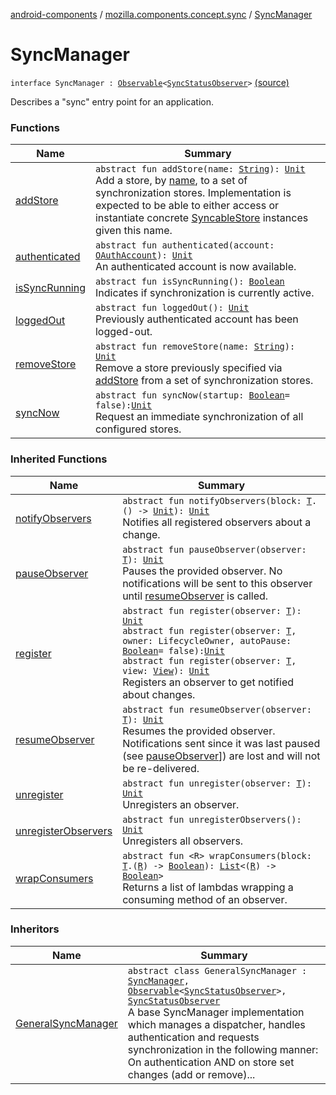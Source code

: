 [android-components](../../index.md) / [mozilla.components.concept.sync](../index.md) / [SyncManager](./index.md)

# SyncManager

`interface SyncManager : `[`Observable`](../../mozilla.components.support.base.observer/-observable/index.md)`<`[`SyncStatusObserver`](../-sync-status-observer/index.md)`>` [(source)](https://github.com/mozilla-mobile/android-components/blob/master/components/concept/sync/src/main/java/mozilla/components/concept/sync/Sync.kt#L41)

Describes a "sync" entry point for an application.

### Functions

| Name | Summary |
|---|---|
| [addStore](add-store.md) | `abstract fun addStore(name: `[`String`](https://kotlinlang.org/api/latest/jvm/stdlib/kotlin/-string/index.html)`): `[`Unit`](https://kotlinlang.org/api/latest/jvm/stdlib/kotlin/-unit/index.html)<br>Add a store, by [name](add-store.md#mozilla.components.concept.sync.SyncManager$addStore(kotlin.String)/name), to a set of synchronization stores. Implementation is expected to be able to either access or instantiate concrete [SyncableStore](../-syncable-store/index.md) instances given this name. |
| [authenticated](authenticated.md) | `abstract fun authenticated(account: `[`OAuthAccount`](../-o-auth-account/index.md)`): `[`Unit`](https://kotlinlang.org/api/latest/jvm/stdlib/kotlin/-unit/index.html)<br>An authenticated account is now available. |
| [isSyncRunning](is-sync-running.md) | `abstract fun isSyncRunning(): `[`Boolean`](https://kotlinlang.org/api/latest/jvm/stdlib/kotlin/-boolean/index.html)<br>Indicates if synchronization is currently active. |
| [loggedOut](logged-out.md) | `abstract fun loggedOut(): `[`Unit`](https://kotlinlang.org/api/latest/jvm/stdlib/kotlin/-unit/index.html)<br>Previously authenticated account has been logged-out. |
| [removeStore](remove-store.md) | `abstract fun removeStore(name: `[`String`](https://kotlinlang.org/api/latest/jvm/stdlib/kotlin/-string/index.html)`): `[`Unit`](https://kotlinlang.org/api/latest/jvm/stdlib/kotlin/-unit/index.html)<br>Remove a store previously specified via [addStore](add-store.md) from a set of synchronization stores. |
| [syncNow](sync-now.md) | `abstract fun syncNow(startup: `[`Boolean`](https://kotlinlang.org/api/latest/jvm/stdlib/kotlin/-boolean/index.html)` = false): `[`Unit`](https://kotlinlang.org/api/latest/jvm/stdlib/kotlin/-unit/index.html)<br>Request an immediate synchronization of all configured stores. |

### Inherited Functions

| Name | Summary |
|---|---|
| [notifyObservers](../../mozilla.components.support.base.observer/-observable/notify-observers.md) | `abstract fun notifyObservers(block: `[`T`](../../mozilla.components.support.base.observer/-observable/index.md#T)`.() -> `[`Unit`](https://kotlinlang.org/api/latest/jvm/stdlib/kotlin/-unit/index.html)`): `[`Unit`](https://kotlinlang.org/api/latest/jvm/stdlib/kotlin/-unit/index.html)<br>Notifies all registered observers about a change. |
| [pauseObserver](../../mozilla.components.support.base.observer/-observable/pause-observer.md) | `abstract fun pauseObserver(observer: `[`T`](../../mozilla.components.support.base.observer/-observable/index.md#T)`): `[`Unit`](https://kotlinlang.org/api/latest/jvm/stdlib/kotlin/-unit/index.html)<br>Pauses the provided observer. No notifications will be sent to this observer until [resumeObserver](../../mozilla.components.support.base.observer/-observable/resume-observer.md) is called. |
| [register](../../mozilla.components.support.base.observer/-observable/register.md) | `abstract fun register(observer: `[`T`](../../mozilla.components.support.base.observer/-observable/index.md#T)`): `[`Unit`](https://kotlinlang.org/api/latest/jvm/stdlib/kotlin/-unit/index.html)<br>`abstract fun register(observer: `[`T`](../../mozilla.components.support.base.observer/-observable/index.md#T)`, owner: LifecycleOwner, autoPause: `[`Boolean`](https://kotlinlang.org/api/latest/jvm/stdlib/kotlin/-boolean/index.html)` = false): `[`Unit`](https://kotlinlang.org/api/latest/jvm/stdlib/kotlin/-unit/index.html)<br>`abstract fun register(observer: `[`T`](../../mozilla.components.support.base.observer/-observable/index.md#T)`, view: `[`View`](https://developer.android.com/reference/android/view/View.html)`): `[`Unit`](https://kotlinlang.org/api/latest/jvm/stdlib/kotlin/-unit/index.html)<br>Registers an observer to get notified about changes. |
| [resumeObserver](../../mozilla.components.support.base.observer/-observable/resume-observer.md) | `abstract fun resumeObserver(observer: `[`T`](../../mozilla.components.support.base.observer/-observable/index.md#T)`): `[`Unit`](https://kotlinlang.org/api/latest/jvm/stdlib/kotlin/-unit/index.html)<br>Resumes the provided observer. Notifications sent since it was last paused (see [pauseObserver](../../mozilla.components.support.base.observer/-observable/pause-observer.md)]) are lost and will not be re-delivered. |
| [unregister](../../mozilla.components.support.base.observer/-observable/unregister.md) | `abstract fun unregister(observer: `[`T`](../../mozilla.components.support.base.observer/-observable/index.md#T)`): `[`Unit`](https://kotlinlang.org/api/latest/jvm/stdlib/kotlin/-unit/index.html)<br>Unregisters an observer. |
| [unregisterObservers](../../mozilla.components.support.base.observer/-observable/unregister-observers.md) | `abstract fun unregisterObservers(): `[`Unit`](https://kotlinlang.org/api/latest/jvm/stdlib/kotlin/-unit/index.html)<br>Unregisters all observers. |
| [wrapConsumers](../../mozilla.components.support.base.observer/-observable/wrap-consumers.md) | `abstract fun <R> wrapConsumers(block: `[`T`](../../mozilla.components.support.base.observer/-observable/index.md#T)`.(`[`R`](../../mozilla.components.support.base.observer/-observable/wrap-consumers.md#R)`) -> `[`Boolean`](https://kotlinlang.org/api/latest/jvm/stdlib/kotlin/-boolean/index.html)`): `[`List`](https://kotlinlang.org/api/latest/jvm/stdlib/kotlin.collections/-list/index.html)`<(`[`R`](../../mozilla.components.support.base.observer/-observable/wrap-consumers.md#R)`) -> `[`Boolean`](https://kotlinlang.org/api/latest/jvm/stdlib/kotlin/-boolean/index.html)`>`<br>Returns a list of lambdas wrapping a consuming method of an observer. |

### Inheritors

| Name | Summary |
|---|---|
| [GeneralSyncManager](../../mozilla.components.feature.sync/-general-sync-manager/index.md) | `abstract class GeneralSyncManager : `[`SyncManager`](./index.md)`, `[`Observable`](../../mozilla.components.support.base.observer/-observable/index.md)`<`[`SyncStatusObserver`](../-sync-status-observer/index.md)`>, `[`SyncStatusObserver`](../-sync-status-observer/index.md)<br>A base SyncManager implementation which manages a dispatcher, handles authentication and requests synchronization in the following manner: On authentication AND on store set changes (add or remove)... |
